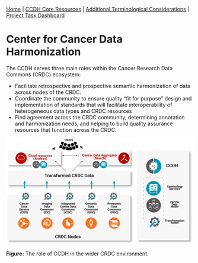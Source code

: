 [Home](https://cancerdhc.github.io) | [CCDH Core Resources](https://cancerdhc.github.io/ccdh-resources) | [Additional Terminological Considerations](https://cancerdhc.github.io/terminology/) | [Project Task Dashboard](https://cancerdhc.github.io/dashboard/)

# Center for Cancer Data Harmonization

The CCDH serves three main roles within the Cancer Research Data Commons (CRDC) ecosystem:
* Facilitate retrospective and prospective semantic harmonization of data across nodes of the CRDC.
* Coordinate the community to ensure quality “fit for purpose” design and implementation of standards that will facilitate interoperability of heterogeneous data types and CRDC resources
* Find agreement across the CRDC community, determining annotation and harmonization needs, and helping to build quality assurance resources that function across the CRDC.

![Data-flows-within-the-CCDH-project](./images/Data-flows-within-the-CCDH-project.png)

**Figure:** The role of CCDH in the wider CRDC environment.
